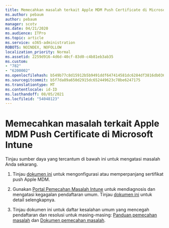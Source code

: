 ```yaml
---
title: Memecahkan masalah terkait Apple MDM Push Certificate di Microsoft Intune
ms.author: pebaum
author: pebaum
manager: scotv
ms.date: 04/21/2020
ms.audience: ITPro
ms.topic: article
ms.service: o365-administration
ROBOTS: NOINDEX, NOFOLLOW
localization_priority: Normal
ms.assetid: 2259d916-4d6d-40cf-83d0-c4b81eb3ab35
ms.custom:
- "782"
- "6200002"
ms.openlocfilehash: b549b77c8d15912b5b9491ddf647414581dc6284df3816db0368bbc8470346eb
ms.sourcegitcommit: b5f7da89a650d2915dc652449623c78be6247175
ms.translationtype: MT
ms.contentlocale: id-ID
ms.lasthandoff: 08/05/2021
ms.locfileid: "54048123"
---
```

# <a name="troubleshoot-issues-with-apple-mdm-push-certificate-in-microsoft-intune"></a>Memecahkan masalah terkait Apple MDM Push Certificate di Microsoft Intune

Tinjau sumber daya yang tercantum di bawah ini untuk mengatasi masalah Anda sekarang.
  
1. Tinjau [dokumen ini](https://docs.microsoft.com/intune/apple-mdm-push-certificate-get) untuk mengonfigurasi atau memperpanjang sertifikat push Apple MDM.

2. Gunakan [Portal Pemecahan Masalah Intune](https://devicemanagement.microsoft.com/#blade/Microsoft_Intune_DeviceSettings/TroubleshootBlade) untuk mendiagnosis dan mengatasi kegagalan pendaftaran umum. Tinjau [dokumen ini](https://docs.microsoft.com/intune/help-desk-operators) untuk detail selengkapnya.

3. Tinjau dokumen ini untuk daftar kesalahan umum yang mencegah pendaftaran dan resolusi untuk masing-masing: [Panduan pemecahan masalah](https://support.microsoft.com/help/4039809/troubleshooting-ios-device-enrollment-in-intune) dan [Dokumen pemecahan masalah](https://docs.microsoft.com/troubleshoot/mem/intune/troubleshoot-device-enrollment-in-intune).
